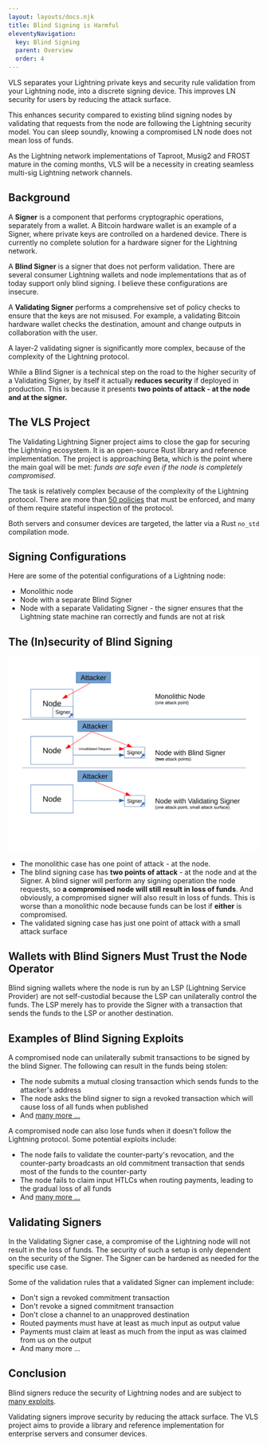 ```yaml
---
layout: layouts/docs.njk
title: Blind Signing is Harmful
eleventyNavigation:
  key: Blind Signing
  parent: Overview
  order: 4
---
```


VLS separates your Lightning private keys and security rule validation from your Lightning node, into a discrete signing device. This improves LN security for users by reducing the attack surface.

This enhances security compared to existing blind signing nodes by validating that requests from the node are following the Lightning security model. You can sleep soundly, knowing a compromised LN node does not mean loss of funds.

As the Lightning network implementations of Taproot, Musig2 and FROST mature in the coming months, VLS will be a necessity in creating seamless multi-sig Lightning network channels.

## Background

A **Signer** is a component that performs cryptographic operations, separately from a wallet. A Bitcoin hardware wallet is an example of a Signer, where private keys are controlled on a hardened device. There is currently no complete solution for a hardware signer for the Lightning network.

A **Blind Signer** is a signer that does not perform validation. There are several consumer Lightning wallets and node implementations that as of today support only blind signing. I believe these configurations are insecure.

A **Validating Signer** performs a comprehensive set of policy checks to ensure that the keys are not misused. For example, a validating Bitcoin hardware wallet checks the destination, amount and change outputs in collaboration with the user.

A layer-2 validating signer is significantly more complex, because of the complexity of the Lightning protocol.

While a Blind Signer is a technical step on the road to the higher security of a Validating Signer, by itself it actually **reduces security** if deployed in production. This is because it presents **two points of attack - at the node and at the signer.**

## The VLS Project

The Validating Lightning Signer project aims to close the gap for securing the Lightning ecosystem. It is an open-source Rust library and reference implementation. The project is approaching Beta, which is the point where the main goal will be met: _funds are safe even if the node is completely compromised_.

The task is relatively complex because of the complexity of the Lightning protocol. There are more than [50 policies](../Security/policy-controls/) that must be enforced, and many of them require stateful inspection of the protocol.

Both servers and consumer devices are targeted, the latter via a Rust `no_std` compilation mode.

## Signing Configurations

Here are some of the potential configurations of a Lightning node:

* Monolithic node
* Node with a separate Blind Signer
* Node with a separate Validating Signer - the signer ensures that the Lightning state machine ran correctly and funds are not at risk

## The (In)security of Blind Signing

<img src="../assets/blind-signing-diagram.svg" class="theme-toggle-image" alt="Blind signing diagram">


* The monolithic case has one point of attack - at the node.
* The blind signing case has **two points of attack** - at the node and at the Signer. A blind signer will perform any signing operation the node requests, so **a compromised node will still result in loss of funds**. And obviously, a compromised signer will also result in loss of funds. This is worse than a monolithic node because funds can be lost if **either** is compromised.
* The validated signing case has just one point of attack with a small attack surface

## Wallets with Blind Signers Must Trust the Node Operator

Blind signing wallets where the node is run by an LSP (Lightning Service Provider) are not self-custodial because the LSP can unilaterally control the funds. The LSP merely has to provide the Signer with a transaction that sends the funds to the LSP or another destination.

## Examples of Blind Signing Exploits

A compromised node can unilaterally submit transactions to be signed by the blind Signer.  The following can result in the funds being stolen:

* The node submits a mutual closing transaction which sends funds to the attacker's address
* The node asks the blind signer to sign a revoked transaction which will cause loss of all funds when published
* And [many more ...](../Security/potential-exploits)

A compromised node can also lose funds when it doesn't follow the Lightning protocol. Some potential exploits include:

* The node fails to validate the counter-party's revocation, and the counter-party broadcasts an old commitment transaction that sends most of the funds to the counter-party
* The node fails to claim input HTLCs when routing payments, leading to the gradual loss of all funds
* And [many more ...](../Security/potential-exploits)

## Validating Signers

In the Validating Signer case, a compromise of the Lightning node will not result in the loss of funds. The security of such a setup is only dependent on the security of the Signer. The Signer can be hardened as needed for the specific use case.

Some of the validation rules that a validated Signer can implement include:

* Don't sign a revoked commitment transaction
* Don't revoke a signed commitment transaction
* Don't close a channel to an unapproved destination
* Routed payments must have at least as much input as output value
* Payments must claim at least as much from the input as was claimed from us on the output
* And many more ...

## Conclusion

Blind signers reduce the security of Lightning nodes and are subject to [many exploits](../Security/potential-exploits).

Validating signers improve security by reducing the attack surface. The VLS project aims to provide a library and reference implementation for enterprise servers and consumer devices.
